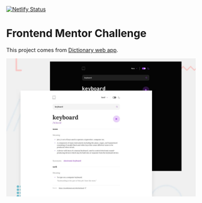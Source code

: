 [![Netlify Status](https://api.netlify.com/api/v1/badges/033ce072-aec5-40ac-bb58-8b28501ee95c/deploy-status)](https://app.netlify.com/sites/challenge-dictionary-web-app/deploys)

# Frontend Mentor Challenge

This project comes from [Dictionary web app](https://www.frontendmentor.io/challenges/dictionary-web-app-h5wwnyuKFL).

![preview](/starter_files/design/desktop-preview.png "Dictionary web app")